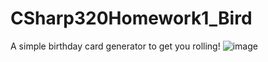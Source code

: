 # CSharp320Homework1_Bird

A simple birthday card generator to get you rolling!
![image](https://user-images.githubusercontent.com/97680941/163743144-8543f2bf-df1d-43f0-a17c-ac66c3d1fa6a.png)
